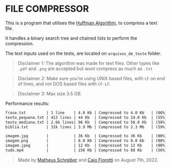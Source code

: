 # FILE COMPRESSOR

This is a program that utilises the [Huffman Algorithm](https://en.wikipedia.org/wiki/Huffman_coding), to compress a text file.

It handles a binary search tree and chained lists to perform the compression.

The text inputs used on the tests, are located on `arquivos_de_teste` folder.

>Disclaimer 1: The algorithm was made for text files. Other types like `.pdf` and `.png` are accepted but wont compress as much as `.txt`

>Disclaimer 2: Make sure you're using UNIX based files, with `LF` on end of lines, and not DOS based files with `CF-LF`.

>Disclaimer 3: Max size 3.5 GB.

Performance results:
```diff
frase.txt         | 1 line    | 4.0 Kb | Compressed to 4.0 Kb   | (00%)
texto_pequeno.txt | 413 lines | 44 Kb  | Compressed to 24.0 Kb  | (55%)
texto_mediano.txt | 2.6k lines| 96 Kb  | Compressed to 56.0 Kb  | (58%)
biblia.txt        | 32k lines | 3.9 Mb | Compressed to 2.3 Mb   | (59%)

imagem.jpg        |           | 36 Kb  | Compressed to 36 Kb    | (00%)
imagem.png        |           | 8.0 Kb | Compressed to 8.0 Kb   | (00%)
imagem.jpeg       |           | 12 Kb  | Compressed to 12 Kb    | (00%)
tudo.mp4          |           | 156 Kb | Compressed to 88 Kb    | (56%)
```
>Made by [Matheus Schreiber](https://github.com/matheusschreiber) and [Caio Fiorotti](https://github.com/fiorotticaio) on August 7th, 2022.

